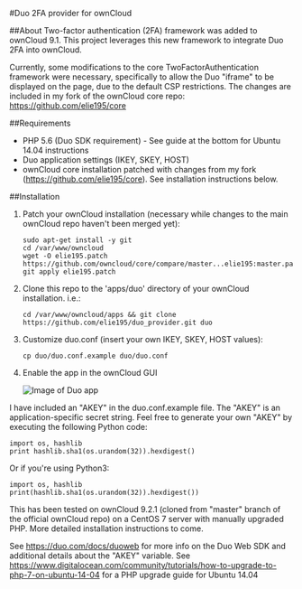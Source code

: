 #Duo 2FA provider for ownCloud

##About
Two-factor authentication (2FA) framework was added to ownCloud 9.1. This project leverages this new framework to integrate Duo 2FA into ownCloud.

Currently, some modifications to the core TwoFactorAuthentication framework were necessary, specifically to allow the Duo "iframe" to be displayed on the page, due to the default CSP restrictions. The changes are included in my fork of the ownCloud core repo: https://github.com/elie195/core

##Requirements

- PHP 5.6 (Duo SDK requirement) - See guide at the bottom for Ubuntu 14.04 instructions
- Duo application settings (IKEY, SKEY, HOST)
- ownCloud core installation patched with changes from my fork (https://github.com/elie195/core). See installation instructions below.
    
##Installation

1. Patch your ownCloud installation (necessary while changes to the main ownCloud repo haven't been merged yet):

    ```
    sudo apt-get install -y git
    cd /var/www/owncloud
    wget -O elie195.patch https://github.com/owncloud/core/compare/master...elie195:master.patch
    git apply elie195.patch
    ```

2. Clone this repo to the 'apps/duo' directory of your ownCloud installation. i.e.:

    ```
    cd /var/www/owncloud/apps && git clone https://github.com/elie195/duo_provider.git duo
    ```
    
3. Customize duo.conf (insert your own IKEY, SKEY, HOST values):

    ```
    cp duo/duo.conf.example duo/duo.conf
    ```
    
4. Enable the app in the ownCloud GUI

    ![Image of Duo app](https://github.com/elie195/duo_provider/misc/duo.PNG)

I have included an "AKEY" in the duo.conf.example file. The "AKEY" is an application-specific secret string. Feel free to generate your own "AKEY" by executing the following Python code:

    import os, hashlib
    print hashlib.sha1(os.urandom(32)).hexdigest()

Or if you're using Python3:

    import os, hashlib
    print(hashlib.sha1(os.urandom(32)).hexdigest())

This has been tested on ownCloud 9.2.1 (cloned from "master" branch of the official ownCloud repo) on a CentOS 7 server with manually upgraded PHP. More detailed installation instructions to come.

See https://duo.com/docs/duoweb for more info on the Duo Web SDK and additional details about the "AKEY" variable.
See https://www.digitalocean.com/community/tutorials/how-to-upgrade-to-php-7-on-ubuntu-14-04 for a PHP upgrade guide for Ubuntu 14.04
